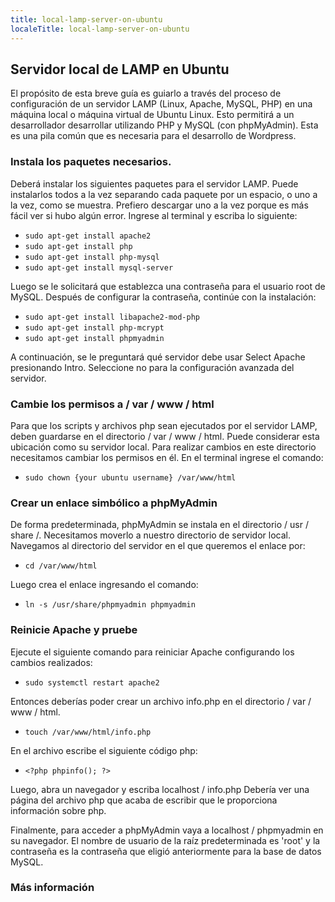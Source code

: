 ```yaml
---
title: local-lamp-server-on-ubuntu
localeTitle: local-lamp-server-on-ubuntu
---
```

## Servidor local de LAMP en Ubuntu

El propósito de esta breve guía es guiarlo a través del proceso de configuración de un servidor LAMP (Linux, Apache, MySQL, PHP) en una máquina local o máquina virtual de Ubuntu Linux. Esto permitirá a un desarrollador desarrollar utilizando PHP y MySQL (con phpMyAdmin). Esta es una pila común que es necesaria para el desarrollo de Wordpress.

### Instala los paquetes necesarios.

Deberá instalar los siguientes paquetes para el servidor LAMP. Puede instalarlos todos a la vez separando cada paquete por un espacio, o uno a la vez, como se muestra. Prefiero descargar uno a la vez porque es más fácil ver si hubo algún error. Ingrese al terminal y escriba lo siguiente:

*   `sudo apt-get install apache2`
*   `sudo apt-get install php`
*   `sudo apt-get install php-mysql`
*   `sudo apt-get install mysql-server`

Luego se le solicitará que establezca una contraseña para el usuario root de MySQL. Después de configurar la contraseña, continúe con la instalación:

*   `sudo apt-get install libapache2-mod-php`
*   `sudo apt-get install php-mcrypt`
*   `sudo apt-get install phpmyadmin`

A continuación, se le preguntará qué servidor debe usar Select Apache presionando Intro. Seleccione no para la configuración avanzada del servidor.

### Cambie los permisos a / var / www / html

Para que los scripts y archivos php sean ejecutados por el servidor LAMP, deben guardarse en el directorio / var / www / html. Puede considerar esta ubicación como su servidor local. Para realizar cambios en este directorio necesitamos cambiar los permisos en él. En el terminal ingrese el comando:

*   `sudo chown {your ubuntu username} /var/www/html`

### Crear un enlace simbólico a phpMyAdmin

De forma predeterminada, phpMyAdmin se instala en el directorio / usr / share /. Necesitamos moverlo a nuestro directorio de servidor local. Navegamos al directorio del servidor en el que queremos el enlace por:

*   `cd /var/www/html`

Luego crea el enlace ingresando el comando:

*   `ln -s /usr/share/phpmyadmin phpmyadmin`

### Reinicie Apache y pruebe

Ejecute el siguiente comando para reiniciar Apache configurando los cambios realizados:

*   `sudo systemctl restart apache2`

Entonces deberías poder crear un archivo info.php en el directorio / var / www / html.

*   `touch /var/www/html/info.php`

En el archivo escribe el siguiente código php:

*   `<?php phpinfo(); ?>`

Luego, abra un navegador y escriba localhost / info.php Debería ver una página del archivo php que acaba de escribir que le proporciona información sobre php.

Finalmente, para acceder a phpMyAdmin vaya a localhost / phpmyadmin en su navegador. El nombre de usuario de la raíz predeterminada es 'root' y la contraseña es la contraseña que eligió anteriormente para la base de datos MySQL.

### Más información
